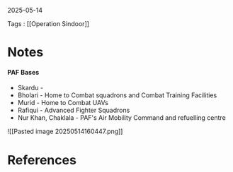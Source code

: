 2025-05-14

Tags : [[Operation Sindoor]]

# Notes 

#### PAF Bases
- Skardu - 
- Bholari - Home to Combat squadrons and Combat Training Facilities
- Murid - Home to Combat UAVs
- Rafiqui - Advanced Fighter Squadrons
- Nur Khan, Chaklala - PAF's Air Mobility Command and refuelling centre

![[Pasted image 20250514160447.png]]
# References

